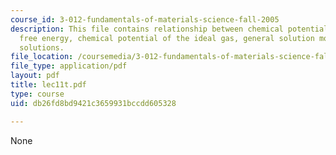 ```yaml
---
course_id: 3-012-fundamentals-of-materials-science-fall-2005
description: This file contains relationship between chemical potential and gibbs
  free energy, chemical potential of the ideal gas, general solution model and ideal
  solutions.
file_location: /coursemedia/3-012-fundamentals-of-materials-science-fall-2005/db26fd8bd9421c3659931bccdd605328_lec11t.pdf
file_type: application/pdf
layout: pdf
title: lec11t.pdf
type: course
uid: db26fd8bd9421c3659931bccdd605328

---
```

None